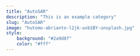 ```yaml
---
title: "AutoSAR"
description: "This is an example category"
slug: "AutoSAR"
image: "hutomo-abrianto-l2jk-uxb1BY-unsplash.jpg"
style:
    background: "#2a9d8f"
    color: "#fff"
---
```

